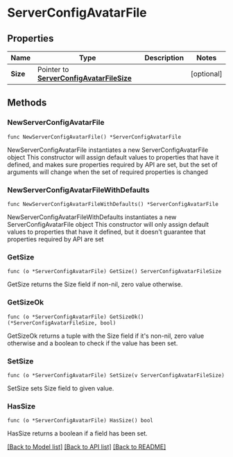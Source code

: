 # ServerConfigAvatarFile

## Properties

Name | Type | Description | Notes
------------ | ------------- | ------------- | -------------
**Size** | Pointer to [**ServerConfigAvatarFileSize**](ServerConfigAvatarFileSize.md) |  | [optional] 

## Methods

### NewServerConfigAvatarFile

`func NewServerConfigAvatarFile() *ServerConfigAvatarFile`

NewServerConfigAvatarFile instantiates a new ServerConfigAvatarFile object
This constructor will assign default values to properties that have it defined,
and makes sure properties required by API are set, but the set of arguments
will change when the set of required properties is changed

### NewServerConfigAvatarFileWithDefaults

`func NewServerConfigAvatarFileWithDefaults() *ServerConfigAvatarFile`

NewServerConfigAvatarFileWithDefaults instantiates a new ServerConfigAvatarFile object
This constructor will only assign default values to properties that have it defined,
but it doesn't guarantee that properties required by API are set

### GetSize

`func (o *ServerConfigAvatarFile) GetSize() ServerConfigAvatarFileSize`

GetSize returns the Size field if non-nil, zero value otherwise.

### GetSizeOk

`func (o *ServerConfigAvatarFile) GetSizeOk() (*ServerConfigAvatarFileSize, bool)`

GetSizeOk returns a tuple with the Size field if it's non-nil, zero value otherwise
and a boolean to check if the value has been set.

### SetSize

`func (o *ServerConfigAvatarFile) SetSize(v ServerConfigAvatarFileSize)`

SetSize sets Size field to given value.

### HasSize

`func (o *ServerConfigAvatarFile) HasSize() bool`

HasSize returns a boolean if a field has been set.


[[Back to Model list]](../README.md#documentation-for-models) [[Back to API list]](../README.md#documentation-for-api-endpoints) [[Back to README]](../README.md)


